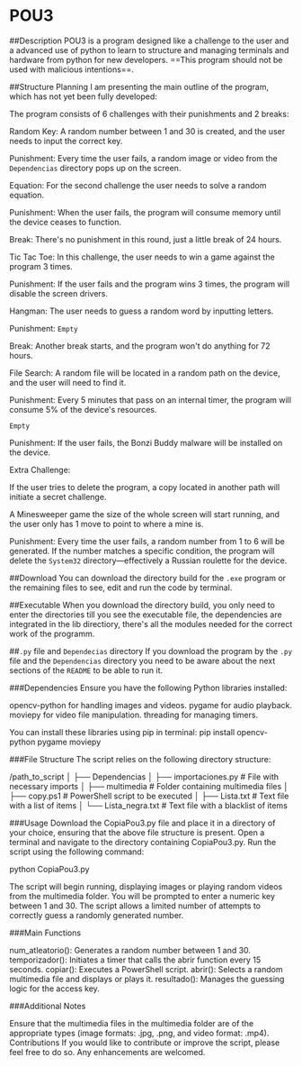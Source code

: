 # POU3

##Description
POU3 is a program designed like a challenge to the user and a advanced use of python to learn to structure and managing terminals and hardware from python for new developers. ==This program should not be used with malicious intentions==.

##Structure Planning
I am presenting the main outline of the program, which has not yet been fully developed:

The program consists of 6 challenges with their punishments and 2 breaks:

Random Key: A random number between 1 and 30 is created, and the user needs to input the correct key.

Punishment: Every time the user fails, a random image or video from the ``Dependencias`` directory pops up on the screen.

Equation: For the second challenge the user needs to solve a random equation.

Punishment: When the user fails, the program will consume memory until the device ceases to function.

Break: There's no punishment in this round, just a little break of 24 hours.

Tic Tac Toe: In this challenge, the user needs to win a game against the program 3 times.

Punishment: If the user fails and the program wins 3 times, the program will disable the screen drivers.

Hangman: The user needs to guess a random word by inputting letters.

Punishment: ``Empty``

Break: Another break starts, and the program won't do anything for 72 hours.

File Search: A random file will be located in a random path on the device, and the user will need to find it.

Punishment: Every 5 minutes that pass on an internal timer, the program will consume 5% of the device's resources.

``Empty``

Punishment: If the user fails, the Bonzi Buddy malware will be installed on the device.

Extra Challenge:

If the user tries to delete the program, a copy located in another path will initiate a secret challenge.

A Minesweeper game the size of the whole screen will start running, and the user only has 1 move to point to where a mine is.

Punishment: Every time the user fails, a random number from 1 to 6 will be generated. If the number matches a specific condition, the program will delete the ``System32`` directory—effectively a Russian roulette for the device.

##Download
You can download the directory build for the ``.exe`` program or the remaining files to see, edit and run the code by terminal.

##Executable
When you download the directory build, you only need to enter the directories till you see the executable file, the dependencies are integrated in the lib directiory, there's all the modules needed for the correct work of the programm.

##``.py`` file and ``Dependecias`` directory
If you download the program by the ``.py`` file and the ``Dependencias`` directory you need to be aware about the next sections of the ``README`` to be able to run it.

  ###Dependencies
  Ensure you have the following Python libraries installed:

  opencv-python for handling images and videos.
  pygame for audio playback.
  moviepy for video file manipulation.
  threading for managing timers.



  You can install these libraries using pip in terminal:
  pip install opencv-python pygame moviepy
  
  
  ###File Structure
  The script relies on the following directory structure:
  
  /path_to_script
  │
  ├── Dependencias
  │   ├── importaciones.py   # File with necessary imports
  │   ├── multimedia          # Folder containing multimedia files
  │   ├── copy.ps1           # PowerShell script to be executed
  │   ├── Lista.txt          # Text file with a list of items
  │   └── Lista_negra.txt    # Text file with a blacklist of items
  

  ###Usage
  Download the CopiaPou3.py file and place it in a directory of your choice, ensuring that the above file structure is present.
  Open a terminal and navigate to the directory containing CopiaPou3.py.
  Run the script using the following command:
  
  python CopiaPou3.py
  
  The script will begin running, displaying images or playing random videos from the multimedia folder.
  You will be prompted to enter a numeric key between 1 and 30. The script allows a limited number of attempts to correctly guess a randomly generated number.
  
  
  ###Main Functions
  
  num_atleatorio(): Generates a random number between 1 and 30.
  temporizador(): Initiates a timer that calls the abrir function every 15 seconds.
  copiar(): Executes a PowerShell script.
  abrir(): Selects a random multimedia file and displays or plays it.
  resultado(): Manages the guessing logic for the access key.
  
  ###Additional Notes
  
  Ensure that the multimedia files in the multimedia folder are of the appropriate types (image formats: .jpg, .png, and video format: .mp4).
  Contributions
  If you would like to contribute or improve the script, please feel free to do so. Any enhancements are welcomed.

